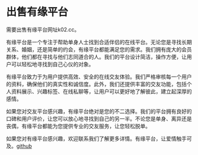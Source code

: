 # 出售有缘平台

需要出售有缘平台网址k02.cc。

有缘平台是一个专注于帮助单身人士找到合适伴侣的在线平台。无论您是寻找长期关系、婚姻，还是简单的约会，有缘平台都能满足您的需求。我们拥有庞大的会员群体，他们都在寻找与他们志同道合的人。我们的平台设计简洁，操作方便，让用户可以轻松地寻找到自己心仪的对象。

有缘平台致力于为用户提供高效、安全的在线交友体验。我们严格审核每一个用户的资料，确保他们的真实性和诚信度。此外，我们还提供丰富的交友功能，包括个人资料展示、兴趣标签、在线私聊等，让用户可以更好地了解彼此，建立起深厚的感情。

如果您对交友平台感兴趣，有缘平台绝对是您的不二选择。我们的平台拥有良好的口碑和用户评价，让您可以放心地寻找到自己的另一半。不论您是单身、离异还是丧偶，有缘平台都能为您提供专业的交友服务，让您轻松脱单。

如果您对有缘平台感兴趣，欢迎联系我们了解更多详情。有缘平台，让爱情触手可及。[github](https://github.com)
